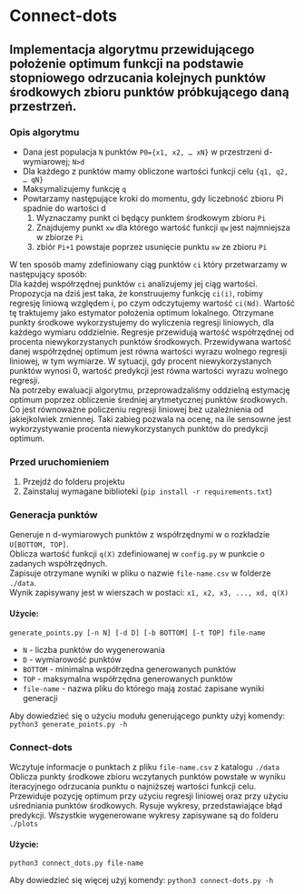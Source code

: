 # Connect-dots
## Implementacja algorytmu przewidującego położenie optimum funkcji na podstawie stopniowego odrzucania kolejnych punktów środkowych zbioru punktów próbkującego daną przestrzeń.

### Opis algorytmu
- Dana jest populacja `N` punktów `P0={x1, x2, … xN}` w przestrzeni d-wymiarowej; `N>d` 
- Dla każdego z punktów mamy obliczone wartości funkcji celu `{q1, q2, … qN}`
- Maksymalizujemy funkcję `q` 
- Powtarzamy następujące kroki do momentu, gdy liczebność zbioru Pi spadnie do wartości d 
	1. Wyznaczamy punkt ci będący punktem środkowym zbioru `Pi`
	2. Znajdujemy punkt `xw` dla którego wartość funkcji `qw` jest najmniejsza w zbiorze `Pi` 
	3. zbiór `Pi+1` powstaje poprzez usunięcie punktu `xw` ze zbioru `Pi` 

W ten sposób mamy zdefiniowany ciąg punktów `ci` który przetwarzamy w następujący sposób:  
Dla każdej współrzędnej punktów `ci` analizujemy jej ciąg wartości. Propozycja na dziś jest taka, że konstruujemy funkcję `ci(i)`, robimy regresję liniową względem i, po czym odczytujemy wartość `ci(Nd)`. Wartość tę traktujemy jako estymator położenia optimum lokalnego. 
Otrzymane punkty środkowe wykorzystujemy do wyliczenia regresji liniowych, dla każdego wymiaru oddzielnie.
Regresje przewidują wartość współrzędnej od procenta niewykorzystanych punktów środkowych.
Przewidywana wartość danej współrzędnej optimum jest równa wartości wyrazu wolnego regresji liniowej, w tym wymiarze.
W sytuacji, gdy procent niewykorzystanych punktów wynosi 0, wartość predykcji jest równa wartości wyrazu wolnego regresji. <br>
Na potrzeby ewaluacji algorytmu, przeprowadzaliśmy oddzielną estymację optimum poprzez obliczenie średniej arytmetycznej punktów środkowych.
Co jest równoważne policzeniu regresji liniowej bez uzależnienia od jakiejkolwiek zmiennej.
Taki zabieg pozwala na ocenę, na ile sensowne jest wykorzystywanie procenta niewykorzystanych punktów do predykcji optimum.

### Przed uruchomieniem
1. Przejdź do folderu projektu
2. Zainstaluj wymagane biblioteki (`pip install -r requirements.txt`)

### Generacja punktów
Generuje n d-wymiarowych punktów z współrzędnymi w o rozkładzie `U[BOTTOM, TOP]`.  
Oblicza wartość funkcji `q(X)` zdefiniowanej w `config.py` w punkcie o zadanych współrzędnych.  
Zapisuje otrzymane wyniki w pliku o nazwie `file-name.csv` w folderze `./data`.  
Wynik zapisywany jest w wierszach w postaci:
`x1, x2, x3, ..., xd, q(X)`
#### Użycie:
`generate_points.py [-n N] [-d D] [-b BOTTOM] [-t TOP] file-name`
- `N` - liczba punktów do wygenerowania
- `D` - wymiarowość punktów
- `BOTTOM` - minimalna współrzędna generowanych punktów
- `TOP` - maksymalna współrzędna generowanych punktów
- `file-name` - nazwa pliku do którego mają zostać zapisane wyniki generacji

Aby dowiedzieć się o użyciu modułu generującego punkty użyj komendy:
 `python3 generate_points.py -h`

### Connect-dots
Wczytuje informacje o punktach z pliku `file-name.csv` z katalogu `./data`  
Oblicza punkty środkowe zbioru wczytanych punktów powstałe w wyniku iteracyjnego odrzucania punktu o najniższej wartości funkcji celu.
Przewiduje pozycję optimum przy użyciu regresji liniowej oraz przy użyciu uśredniania punktów środkowych.
Rysuje wykresy, przedstawiające błąd predykcji.
Wszystkie wygenerowane wykresy zapisywane są do folderu `./plots`  
#### Użycie:
 `python3 connect_dots.py file-name`
 
 Aby dowiedzieć się więcej użyj komendy:
 `python3 connect-dots.py -h`

